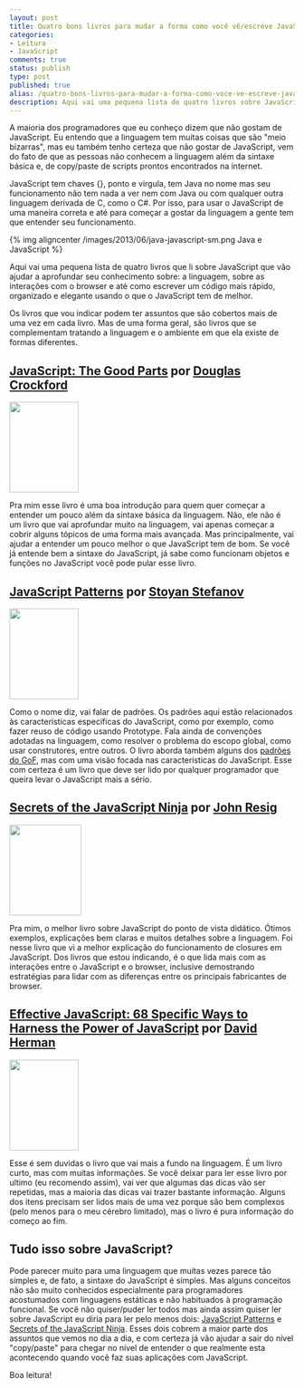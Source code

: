 ```yaml
---
layout: post
title: Quatro bons livros para mudar a forma como você vê/escreve JavaScript
categories:
- Leitura
- JavaScript
comments: true
status: publish
type: post
published: true
alias: /quatro-bons-livros-para-mudar-a-forma-como-voce-ve-escreve-javascript/index.html
description: Aqui vai uma pequena lista de quatro livros sobre JavaScript que vão ajudar a aprofundar seu conhecimento sobre a linguagem, browsers e mais.
---
```

A maioria dos programadores que eu conheço dizem que não gostam de JavaScript. Eu entendo que a linguagem tem muitas coisas que são "meio bizarras", mas eu também tenho certeza que não gostar de JavaScript, vem do fato de que as pessoas não conhecem a linguagem além da sintaxe básica e, de copy/paste de scripts prontos encontrados na internet.

JavaScript tem chaves {}, ponto e virgula, tem Java no nome mas seu funcionamento não tem nada a ver nem com Java ou com qualquer outra linguagem derivada de C, como o C#. Por isso, para usar o JavaScript de uma maneira correta e até para começar a gostar da linguagem a gente tem que entender seu funcionamento.

{% img aligncenter /images/2013/06/java-javascript-sm.png Java e JavaScript %}

Aqui vai uma pequena lista de quatro livros que li sobre JavaScript que vão ajudar a aprofundar seu conhecimento sobre: a linguagem, sobre as interações com o browser e até como escrever um código mais rápido, organizado e elegante usando o que o JavaScript tem de melhor.

Os livros que vou indicar podem ter assuntos que são cobertos mais de uma vez em cada livro. Mas de uma forma geral, são livros que se complementam tratando a linguagem e o ambiente em que ela existe de formas diferentes.
<h2><a href="http://www.amazon.com/gp/product/0596517742/ref=as_li_ss_tl?ie=UTF8&amp;camp=1789&amp;creative=390957&amp;creativeASIN=0596517742&amp;linkCode=as2&amp;tag=tempcodi0f-20" target="_blank">JavaScript: The Good Parts</a> por <a href="http://www.crockford.com/" target="_blank">Douglas Crockford</a></h2>
<a href="http://www.amazon.com/gp/product/0596517742/ref=as_li_ss_il?ie=UTF8&amp;camp=1789&amp;creative=390957&amp;creativeASIN=0596517742&amp;linkCode=as2&amp;tag=tempcodi0f-20"><img class="alignleft" style="border: 0px;" src="http://ws.assoc-amazon.com/widgets/q?_encoding=UTF8&amp;ASIN=0596517742&amp;Format=_SL160_&amp;ID=AsinImage&amp;MarketPlace=US&amp;ServiceVersion=20070822&amp;WS=1&amp;tag=tempcodi0f-20" alt="" width="122" height="160" border="0" /></a><img style="border: none !important; margin: 0px !important;" src="http://www.assoc-amazon.com/e/ir?t=tempcodi0f-20&amp;l=as2&amp;o=1&amp;a=0596517742" alt="" width="1" height="1" border="0" />

Pra mim esse livro é uma boa introdução para quem quer começar a entender um pouco além da sintaxe básica da linguagem. Não, ele não é um livro que vai aprofundar muito na linguagem, vai apenas começar a cobrir alguns tópicos de uma forma mais avançada. Mas principalmente, vai ajudar a entender um pouco melhor o que JavaScript tem de bom. Se você já entende bem a sintaxe do JavaScript, já sabe como funcionam objetos e funções no JavaScript você pode pular esse livro.
<h2><a href="http://www.amazon.com/gp/product/0596806752/ref=as_li_ss_tl?ie=UTF8&amp;camp=1789&amp;creative=390957&amp;creativeASIN=0596806752&amp;linkCode=as2&amp;tag=tempcodi0f-20" target="_blank">JavaScript Patterns</a> por <a href="http://www.phpied.com/" target="_blank">Stoyan Stefanov</a></h2>
<a href="http://www.amazon.com/gp/product/0596806752/ref=as_li_ss_il?ie=UTF8&amp;camp=1789&amp;creative=390957&amp;creativeASIN=0596806752&amp;linkCode=as2&amp;tag=tempcodi0f-20"><img class="alignleft" style="border: 0px;" src="http://ws.assoc-amazon.com/widgets/q?_encoding=UTF8&amp;ASIN=0596806752&amp;Format=_SL160_&amp;ID=AsinImage&amp;MarketPlace=US&amp;ServiceVersion=20070822&amp;WS=1&amp;tag=tempcodi0f-20" alt="" width="122" height="160" border="0" /></a><img style="border: none !important; margin: 0px !important;" src="http://www.assoc-amazon.com/e/ir?t=tempcodi0f-20&amp;l=as2&amp;o=1&amp;a=0596806752" alt="" width="1" height="1" border="0" />

Como o nome diz, vai falar de padrões. Os padrões aqui estão relacionados às características especificas do JavaScript, como por exemplo, como fazer reuso de código usando Prototype. Fala ainda de convenções adotadas na linguagem, como resolver o problema do escopo global, como usar construtores, entre outros. O livro aborda também alguns dos <a href="https://en.wikipedia.org/wiki/Design_Patterns">padrões do GoF</a>, mas com uma visão focada nas características do JavaScript. Esse com certeza é um livro que deve ser lido por qualquer programador que queira levar o JavaScript mais a sério.
<h2><a href="http://www.amazon.com/gp/product/193398869X/ref=as_li_ss_tl?ie=UTF8&amp;camp=1789&amp;creative=390957&amp;creativeASIN=193398869X&amp;linkCode=as2&amp;tag=tempcodi0f-20" target="_blank">Secrets of the JavaScript Ninja</a> por <a href="http://ejohn.org/" target="_blank">John Resig</a></h2>
<a href="http://www.amazon.com/gp/product/193398869X/ref=as_li_ss_il?ie=UTF8&amp;camp=1789&amp;creative=390957&amp;creativeASIN=193398869X&amp;linkCode=as2&amp;tag=tempcodi0f-20"><img class="alignleft" style="border: 0px;" src="http://ws.assoc-amazon.com/widgets/q?_encoding=UTF8&amp;ASIN=193398869X&amp;Format=_SL160_&amp;ID=AsinImage&amp;MarketPlace=US&amp;ServiceVersion=20070822&amp;WS=1&amp;tag=tempcodi0f-20" alt="" width="127" height="160" border="0" /></a><img style="border: none !important; margin: 0px !important;" src="http://www.assoc-amazon.com/e/ir?t=tempcodi0f-20&amp;l=as2&amp;o=1&amp;a=193398869X" alt="" width="1" height="1" border="0" />

Pra mim, o melhor livro sobre JavaScript do ponto de vista didático. Ótimos exemplos, explicações bem claras e muitos detalhes sobre a linguagem. Foi nesse livro que vi a melhor explicação do funcionamento de closures em JavaScript. Dos livros que estou indicando, é o que lida mais com as interações entre o JavaScript e o browser, inclusive demostrando estratégias para lidar com as diferenças entre os principais fabricantes de browser.
<h2><a href="http://www.amazon.com/gp/product/0321812182/ref=as_li_ss_tl?ie=UTF8&amp;camp=1789&amp;creative=390957&amp;creativeASIN=0321812182&amp;linkCode=as2&amp;tag=tempcodi0f-20" target="_blank">Effective JavaScript: 68 Specific Ways to Harness the Power of JavaScript</a> por <a href="http://calculist.org/" target="_blank">David Herman</a></h2>
<a href="http://www.amazon.com/gp/product/0321812182/ref=as_li_ss_il?ie=UTF8&amp;camp=1789&amp;creative=390957&amp;creativeASIN=0321812182&amp;linkCode=as2&amp;tag=tempcodi0f-20"><img class="alignleft" style="border: 0px;" src="http://ws.assoc-amazon.com/widgets/q?_encoding=UTF8&amp;ASIN=0321812182&amp;Format=_SL160_&amp;ID=AsinImage&amp;MarketPlace=US&amp;ServiceVersion=20070822&amp;WS=1&amp;tag=tempcodi0f-20" alt="" width="122" height="160" border="0" /></a><img style="border: none !important; margin: 0px !important;" src="http://www.assoc-amazon.com/e/ir?t=tempcodi0f-20&amp;l=as2&amp;o=1&amp;a=0321812182" alt="" width="1" height="1" border="0" />

Esse é sem duvidas o livro que vai mais a fundo na linguagem. É um livro curto, mas com muitas informações. Se você deixar para ler esse livro por ultimo (eu recomendo assim), vai ver que algumas das dicas vão ser repetidas, mas a maioria das dicas vai trazer bastante informação. Alguns dos itens precisam ser lidos mais de uma vez porque são bem complexos (pelo menos para o meu cérebro limitado), mas o livro é pura informação do começo ao fim.
<h2><strong>Tudo isso sobre JavaScript?</strong></h2>
Pode parecer muito para uma linguagem que muitas vezes parece tão simples e, de fato, a sintaxe do JavaScript é simples. Mas alguns conceitos não são muito conhecidos especialmente para programadores acostumados com linguagens estáticas e não habituados à programação funcional. Se você não quiser/puder ler todos mas ainda assim quiser ler sobre JavaScript eu diria para ler pelo menos dois: <a href="http://www.amazon.com/gp/product/0596806752/ref=as_li_ss_tl?ie=UTF8&amp;camp=1789&amp;creative=390957&amp;creativeASIN=0596806752&amp;linkCode=as2&amp;tag=tempcodi0f-20" target="_blank">JavaScript Patterns</a> e <a href="http://www.amazon.com/gp/product/193398869X/ref=as_li_ss_tl?ie=UTF8&amp;camp=1789&amp;creative=390957&amp;creativeASIN=193398869X&amp;linkCode=as2&amp;tag=tempcodi0f-20" target="_blank">Secrets of the JavaScript Ninja</a>. Esses dois cobrem a maior parte dos assuntos que vemos no dia a dia, e com certeza já vão ajudar a sair do nível "copy/paste" para chegar no nível de entender o que realmente esta acontecendo quando você faz suas aplicações com JavaScript.

Boa leitura!
